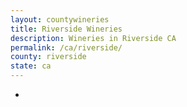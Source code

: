 ```yaml
---
layout: countywineries
title: Riverside Wineries
description: Wineries in Riverside CA
permalink: /ca/riverside/
county: riverside
state: ca
---
```

-
